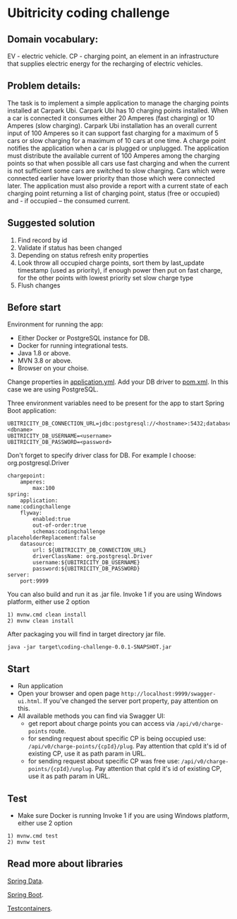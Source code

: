 # Ubitricity coding challenge

## Domain vocabulary:
EV - electric vehicle. CP - charging point, an element in an infrastructure that supplies electric energy for the recharging of electric vehicles.

## Problem details:
The task is to implement a simple application to manage the charging points installed at Carpark Ubi. Carpark Ubi has 10 charging points installed. When a car is connected it consumes either 20 Amperes (fast charging) or 10 Amperes (slow charging). Carpark Ubi installation has an overall current input of 100 Amperes so it can support fast charging for a maximum of 5 cars or slow charging for a maximum of 10 cars at one time. A charge point notifies the application when a car is plugged or unplugged. The application must distribute the available current of 100 Amperes among the charging points so that when possible all cars use fast charging and when the current is not sufficient some cars are switched to slow charging. Cars which were connected earlier have lower priority than those which were connected later. The application must also provide a report with a current state of each charging point returning a list of charging point, status (free or occupied) and - if occupied – the consumed current.

## Suggested solution
1) Find record by id
2) Validate if status has been changed
3) Depending on status refresh enity properties
4) Look throw all occupied charge points, sort them by last_update timestamp (used as priority), if enough power then put on fast charge, for the other points with lowest priority set slow charge type
5) Flush changes 

## Before start
Environment for running the app:
* Either Docker or PostgreSQL instance for DB.
* Docker for running integrational tests. 
* Java 1.8 or above.
* MVN 3.8 or above.
* Browser on your choise.

Change properties in [application.yml](src/main/resources/application.yml). Add your DB driver to [pom.xml](pom.xml). In
this case we are using PostgreSQL.


Three environment variables need to be present for the app to start Spring Boot application:

```
UBITRICITY_DB_CONNECTION_URL=jdbc:postgresql://<hostname>:5432;databaseName=<dbname>
UBITRICITY_DB_USERNAME=<username>
UBITRICITY_DB_PASSWORD=<password>
```

Don't forget to specify driver class for DB. For example I choose: org.postgresql.Driver 

```properties
chargepoint:
    amperes:
        max:100
spring:
    application:
name:codingchallenge
    flyway:
        enabled:true
        out-of-order:true
        schemas:codingchallenge
placeholderReplacement:false
    datasource:
        url: ${UBITRICITY_DB_CONNECTION_URL}
        driverClassName: org.postgresql.Driver
        username:${UBITRICITY_DB_USERNAME}
        password:${UBITRICITY_DB_PASSWORD}
server:
    port:9999
```

You can also build and run it as .jar file.
Invoke 1 if you are using Windows platform, either use 2 option 
```
1) mvnw.cmd clean install
2) mvnw clean install
```
After packaging you will find in target directory jar file.
```
java -jar target\coding-challenge-0.0.1-SNAPSHOT.jar
```

## Start
* Run application
* Open your browser and open page `http://localhost:9999/swagger-ui.html`. If you've changed the server port property, pay attention on this.
* All available methods you can find via Swagger UI:
    * get report about charge points you can access via `/api/v0/charge-points` route.
    * for sending request about specific CP is being occupied use: `/api/v0/charge-points/{cpId}/plug`. Pay attention that cpId it's id of existing CP, use it as path param in URL.
    * for sending request about specific CP was free use: `/api/v0/charge-points/{cpId}/unplug`. Pay attention that cpId it's id of existing CP, use it as path param in URL.

## Test
* Make sure Docker is running
  Invoke 1 if you are using Windows platform, either use 2 option
```
1) mvnw.cmd test
2) mvnw test
```

## Read more about libraries

[Spring Data](https://docs.spring.io/spring-data/jpa/docs/current/reference/html/#preface).

[Spring Boot](https://docs.spring.io/spring-boot/docs/current/reference/htmlsingle/).

[Testcontainers](https://www.testcontainers.org/quickstart/junit_5_quickstart/).
